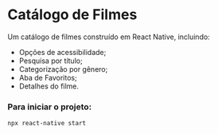 # Catálogo de Filmes

Um catálogo de filmes construído em React Native, incluindo:

- Opções de acessibilidade;
- Pesquisa por título;
- Categorização por gênero;
- Aba de Favoritos;
- Detalhes do filme.

### Para iniciar o projeto:

`npx react-native start`
